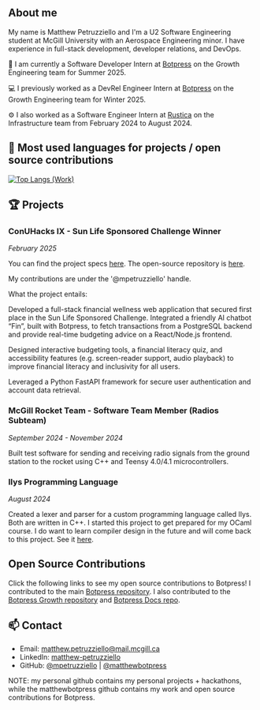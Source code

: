 ## About me
My name is Matthew Petruzziello and I'm a U2 Software Engineering student at McGill University with an Aerospace Engineering minor. I have experience in full-stack development, developer relations, and DevOps.

🤖 I am currently a Software Developer Intern at [Botpress](https://botpress.com) on the Growth Engineering team for Summer 2025.

‍💻 I previously worked as a DevRel Engineer Intern at [Botpress](https://botpress.com) on the Growth Engineering team for Winter 2025.

⚙️ I also worked as a Software Engineer Intern at [Rustica](https://rusticafoods.com) on the Infrastructure team from February 2024 to August 2024.

## 🔧 Most used languages for projects / open source contributions
[![Top Langs (Work)](https://github-readme-stats.vercel.app/api/top-langs/?username=matthewbotpress&layout=compact&theme=default&title_color=333)](https://github.com/anuraghazra/github-readme-stats)

## 🏆 Projects

### ConUHacks IX - Sun Life Sponsored Challenge Winner
*February 2025*

You can find the project specs [here](https://devpost.com/software/finsurance). The open-source repository is [here](https://github.com/SophiaClifton/hashbrown-app).

My contributions are under the '@mpetruzziello' handle.

What the project entails:

Developed a full-stack financial wellness web application that secured first place in the Sun Life Sponsored Challenge. Integrated a friendly AI chatbot “Fin”, built with Botpress, to fetch transactions from a PostgreSQL backend and provide real-time budgeting advice on a React/Node.js frontend.

Designed interactive budgeting tools, a financial literacy quiz, and accessibility features (e.g. screen-reader support, audio playback) to improve financial literacy and inclusivity for all users.

Leveraged a Python FastAPI framework for secure user authentication and account data retrieval.

### McGill Rocket Team - Software Team Member (Radios Subteam)
*September 2024 - November 2024*

Built test software for sending and receiving radio signals from the ground station to the rocket using C++ and Teensy 4.0/4.1 microcontrollers.

### Ilys Programming Language
*August 2024*

Created a lexer and parser for a custom programming language called Ilys. Both are written in C++. I started this project to get prepared for my OCaml course. I do want to learn compiler design in the future and will come back to this project. See it [here](https://github.com/mpetruzziello/Ilys-Programming-Language).

## Open Source Contributions

Click the following links to see my open source contributions to Botpress! I contributed to the main [Botpress repository](https://github.com/botpress/botpress/commits/?author=matthewbotpress). I also contributed to the [Botpress Growth repository](https://github.com/botpress/growth/commits/?author=matthewbotpress) and [Botpress Docs repo](https://github.com/botpress/readme/commits/?author=matthewbotpress).

## 📫 Contact
- Email: matthew.petruzziello@mail.mcgill.ca
- LinkedIn: [matthew-petruzziello](https://linkedin.com/in/matthew-petruzziello)
- GitHub: [@mpetruzziello](https://github.com/mpetruzziello) | [@matthewbotpress](https://github.com/matthewbotpress)

NOTE: my personal github contains my personal projects + hackathons, while the matthewbotpress github contains my work and open source contributions for Botpress.